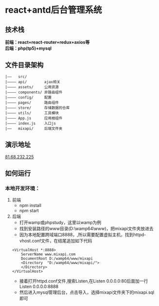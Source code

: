 # react+antd后台管理系统

## 技术栈
**前端：react+react-router+redux+axios等**
<br/>
**后端：php(tp5)+mysql**

## 文件目录架构
```
|——   src/
|———— api/        ajax相关
|———— assets/     公用资源
|———— components/ 非路由组件
|———— config/     配置
|———— pages/      路由组件
|———— store/      存储数据的仓库
|———— utils/      工具模块
|———— App.js      应用根组件
|———— index.js    入口js
|——   mixapi/     后端文件夹
```

## 演示地址
[81.68.232.225](http://81.68.232.225 "myspace")

## 如何运行
### 本地开发环境：
1. 前端
    - npm install
    - npm start
2. 后端
    - 打开wamp或phpstudy，这里以wamp为例
    - 找到安装路径的www目录(D:\wamp64\www)，把mixapi文件夹放进去
    - 因为本地配置跨域端口8888，,所以需要配置虚拟主机，找到httpd-vhost.conf文件，在结尾追加如下代码
    ```
    <VirtualHost *:8888>
        ServerName www.mixapi.com
        DocumentRoot D:/wamp64/www/mixapi
        <Directory  "D:/wamp64/www/mixapi/">
        </Directory>
    </VirtualHost>
    ```
    - 接着打开httpd.conf文件,搜索Listen,在Listen 0.0.0.0:80后面加一行Listen 0.0.0.0:8888
    - 然后进入mysql管理后台，点击导入，选择mixapi文件夹下的mixapi.sql即可